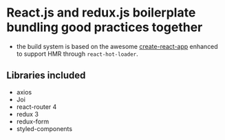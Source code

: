 # React.js and redux.js boilerplate bundling good practices together

- the build system is based on the awesome [create-react-app](https://github.com/facebookincubator/create-react-app) enhanced to support HMR through `react-hot-loader`.


## Libraries included
- axios
- Joi
- react-router 4
- redux 3
- redux-form
- styled-components
